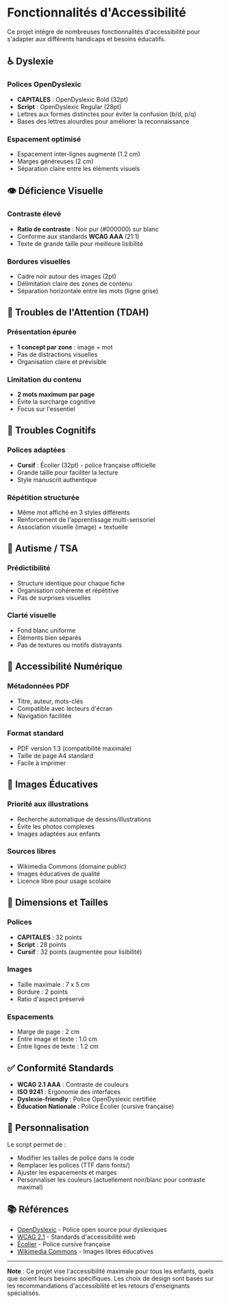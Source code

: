# Fonctionnalités d'Accessibilité

Ce projet intègre de nombreuses fonctionnalités d'accessibilité pour s'adapter aux différents handicaps et besoins éducatifs.

## ♿ Dyslexie

### Polices OpenDyslexic
- **CAPITALES** : OpenDyslexic Bold (32pt)
- **Script** : OpenDyslexic Regular (28pt)
- Lettres aux formes distinctes pour éviter la confusion (b/d, p/q)
- Bases des lettres alourdies pour améliorer la reconnaissance

### Espacement optimisé
- Espacement inter-lignes augmenté (1.2 cm)
- Marges généreuses (2 cm)
- Séparation claire entre les éléments visuels

## 👁️ Déficience Visuelle

### Contraste élevé
- **Ratio de contraste** : Noir pur (#000000) sur blanc
- Conforme aux standards **WCAG AAA** (21:1)
- Texte de grande taille pour meilleure lisibilité

### Bordures visuelles
- Cadre noir autour des images (2pt)
- Délimitation claire des zones de contenu
- Séparation horizontale entre les mots (ligne grise)

## 🎯 Troubles de l'Attention (TDAH)

### Présentation épurée
- **1 concept par zone** : image + mot
- Pas de distractions visuelles
- Organisation claire et prévisible

### Limitation du contenu
- **2 mots maximum par page**
- Évite la surcharge cognitive
- Focus sur l'essentiel

## 🧠 Troubles Cognitifs

### Polices adaptées
- **Cursif** : Écolier (32pt) - police française officielle
- Grande taille pour faciliter la lecture
- Style manuscrit authentique

### Répétition structurée
- Même mot affiché en 3 styles différents
- Renforcement de l'apprentissage multi-sensoriel
- Association visuelle (image) + textuelle

## 🌈 Autisme / TSA

### Prédictibilité
- Structure identique pour chaque fiche
- Organisation cohérente et répétitive
- Pas de surprises visuelles

### Clarté visuelle
- Fond blanc uniforme
- Éléments bien séparés
- Pas de textures ou motifs distrayants

## 📱 Accessibilité Numérique

### Métadonnées PDF
- Titre, auteur, mots-clés
- Compatible avec lecteurs d'écran
- Navigation facilitée

### Format standard
- PDF version 1.3 (compatibilité maximale)
- Taille de page A4 standard
- Facile à imprimer

## 🎨 Images Éducatives

### Priorité aux illustrations
- Recherche automatique de dessins/illustrations
- Évite les photos complexes
- Images adaptées aux enfants

### Sources libres
- Wikimedia Commons (domaine public)
- Images éducatives de qualité
- Licence libre pour usage scolaire

## 📏 Dimensions et Tailles

### Polices
- **CAPITALES** : 32 points
- **Script** : 28 points
- **Cursif** : 32 points (augmentée pour lisibilité)

### Images
- Taille maximale : 7 x 5 cm
- Bordure : 2 points
- Ratio d'aspect préservé

### Espacements
- Marge de page : 2 cm
- Entre image et texte : 1.0 cm
- Entre lignes de texte : 1.2 cm

## ✅ Conformité Standards

- **WCAG 2.1 AAA** : Contraste de couleurs
- **ISO 9241** : Ergonomie des interfaces
- **Dyslexie-friendly** : Police OpenDyslexic certifiée
- **Éducation Nationale** : Police Écolier (cursive française)

## 🔧 Personnalisation

Le script permet de :
- Modifier les tailles de police dans le code
- Remplacer les polices (TTF dans fonts/)
- Ajuster les espacements et marges
- Personnaliser les couleurs (actuellement noir/blanc pour contraste maximal)

## 📚 Références

- [OpenDyslexic](https://opendyslexic.org/) - Police open source pour dyslexiques
- [WCAG 2.1](https://www.w3.org/WAI/WCAG21/quickref/) - Standards d'accessibilité web
- [Écolier](https://www.dafont.com/ecolier.font) - Police cursive française
- [Wikimedia Commons](https://commons.wikimedia.org/) - Images libres éducatives

---

**Note** : Ce projet vise l'accessibilité maximale pour tous les enfants, quels que soient leurs besoins spécifiques. Les choix de design sont basés sur les recommandations d'accessibilité et les retours d'enseignants spécialisés.
